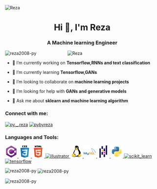 <img alt= "Reza" width="1000" src = "https://i.redd.it/n8agw6z2smyb1.gif">
<h1 align="center">Hi 👋, I'm Reza</h1>
<h3 align="center">A Machine learning Engineer</h3>

<img align="right" alt = "Reza" width = "300" src="https://i.pinimg.com/originals/06/60/ef/0660efe82fa3da42ed56eef013171835.gif">
<p align="left"> <img src="https://komarev.com/ghpvc/?username=reza2008-py&label=Profile%20views&color=0e75b6&style=flat" alt="reza2008-py" /> </p>

- 🔭 I’m currently working on **Tensorflow,RNNs and text classification**

- 🌱 I’m currently learning **Tensorflow,GANs**

- 👯 I’m looking to collaborate on **machine learning projects**

- 🤝 I’m looking for help with **GANs and generative models**

- 💬 Ask me about **sklearn and machine learning algorithm**

<h3 align="left">Connect with me:</h3>
<p align="left">
<a href="https://instagram.com/py._.reza" target="blank"><img align="center" src="https://raw.githubusercontent.com/rahuldkjain/github-profile-readme-generator/master/src/images/icons/Social/instagram.svg" alt="py._.reza" height="30" width="40" /></a>
<a href="https://www.youtube.com/c/pybyreza" target="blank"><img align="center" src="https://raw.githubusercontent.com/rahuldkjain/github-profile-readme-generator/master/src/images/icons/Social/youtube.svg" alt="pybyreza" height="30" width="40" /></a>
</p>

<h3 align="left">Languages and Tools:</h3>
<p align="left"> <a href="https://www.w3schools.com/cs/" target="_blank" rel="noreferrer"> <img src="https://raw.githubusercontent.com/devicons/devicon/master/icons/csharp/csharp-original.svg" alt="csharp" width="40" height="40"/> </a> <a href="https://www.w3schools.com/css/" target="_blank" rel="noreferrer"> <img src="https://raw.githubusercontent.com/devicons/devicon/master/icons/css3/css3-original-wordmark.svg" alt="css3" width="40" height="40"/> </a> <a href="https://www.w3.org/html/" target="_blank" rel="noreferrer"> <img src="https://raw.githubusercontent.com/devicons/devicon/master/icons/html5/html5-original-wordmark.svg" alt="html5" width="40" height="40"/> </a> <a href="https://www.adobe.com/in/products/illustrator.html" target="_blank" rel="noreferrer"> <img src="https://www.vectorlogo.zone/logos/adobe_illustrator/adobe_illustrator-icon.svg" alt="illustrator" width="40" height="40"/> </a> <a href="https://www.linux.org/" target="_blank" rel="noreferrer"> <img src="https://raw.githubusercontent.com/devicons/devicon/master/icons/linux/linux-original.svg" alt="linux" width="40" height="40"/> </a> <a href="https://www.mysql.com/" target="_blank" rel="noreferrer"> <img src="https://raw.githubusercontent.com/devicons/devicon/master/icons/mysql/mysql-original-wordmark.svg" alt="mysql" width="40" height="40"/> </a> <a href="https://pandas.pydata.org/" target="_blank" rel="noreferrer"> <img src="https://raw.githubusercontent.com/devicons/devicon/2ae2a900d2f041da66e950e4d48052658d850630/icons/pandas/pandas-original.svg" alt="pandas" width="40" height="40"/> </a> <a href="https://www.python.org" target="_blank" rel="noreferrer"> <img src="https://raw.githubusercontent.com/devicons/devicon/master/icons/python/python-original.svg" alt="python" width="40" height="40"/> </a> <a href="https://scikit-learn.org/" target="_blank" rel="noreferrer"> <img src="https://upload.wikimedia.org/wikipedia/commons/0/05/Scikit_learn_logo_small.svg" alt="scikit_learn" width="40" height="40"/> </a> <a href="https://www.tensorflow.org" target="_blank" rel="noreferrer"> <img src="https://www.vectorlogo.zone/logos/tensorflow/tensorflow-icon.svg" alt="tensorflow" width="40" height="40"/> </a> </p>

<p><img align="left" src="https://github-readme-stats.vercel.app/api/top-langs?username=reza2008-py&show_icons=true&locale=en&layout=compact" alt="reza2008-py" /></p>

<p>&nbsp;<img align="center" src="https://github-readme-stats.vercel.app/api?username=reza2008-py&show_icons=true&locale=en" alt="reza2008-py" /></p>

<p><img align="center" src="https://github-readme-streak-stats.herokuapp.com/?user=reza2008-py&" alt="reza2008-py" /></p>
